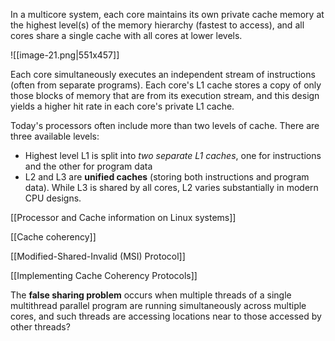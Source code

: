 In a multicore system, each core maintains its own private cache memory at the highest level(s) of the memory hierarchy (fastest to access), and all cores share a single cache with all cores at lower levels.

![[image-21.png|551x457]]


Each core simultaneously executes an independent stream of instructions (often from separate programs). Each core's L1 cache stores a copy of only those blocks of memory that are from its execution stream, and this design yields a higher hit rate in each core's private L1 cache.

Today's processors often include more than two levels of cache. There are three available levels:

-  Highest level L1 is split into *two separate L1 caches*, one for instructions and the other for program data
-  L2 and L3 are **unified caches** (storing both instructions and program data). While L3 is shared by all cores, L2 varies substantially in modern CPU designs. 

[[Processor and Cache information on Linux systems]]

[[Cache coherency]]

[[Modified-Shared-Invalid (MSI) Protocol]]

[[Implementing Cache Coherency Protocols]]

The **false sharing problem** occurs when multiple threads of a single multithread parallel program are running simultaneously across multiple cores, and such threads are accessing locations near to those accessed by other threads?